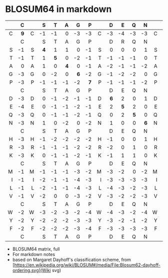 # BLOSUM64 in markdown

|     |     C |     |     S |     T |     A |     G |     P |     |     D |     E |     Q |     N |     |     H |     R |     K |     |     M |     I |     L |     V |     |      W |     Y |     F |     |
| ---:| -----:| ---:| -----:| -----:| -----:| -----:| -----:| ---:| -----:| -----:| -----:| -----:| ---:| -----:| -----:| -----:| ---:| -----:| -----:| -----:| -----:| ---:| ------:| -----:| -----:| ---:|
|   C | **9** |   C |    -1 |    -1 |     0 |    -3 |    -3 |   C |    -3 |    -4 |    -3 |    -3 |   C |    -3 |    -3 |    -3 |   C |    -1 |    -1 |    -1 |    -1 |   C |     -2 |    -2 |    -2 |   C |
|     |     C |     |     S |     T |     A |     G |     P |     |     D |     R |     Q |     N |     |     H |     R |     K |     |     M |     I |     L |     V |     |      W |     Y |     F |     |
|   S |    -1 |   S | **4** |     1 |     1 |     0 |    -1 |   S |     0 |     0 |     0 |     1 |   S |    -1 |    -1 |     0 |   S |    -1 |    -2 |    -2 |    -2 |   S |     -3 |    -2 |    -2 |   S |
|   T |    -1 |   T |     1 | **5** |     0 |    -2 |    -1 |   T |    -1 |    -1 |    -1 |     0 |   T |    -2 |    -1 |    -1 |   T |    -1 |    -1 |    -1 |     0 |   T |     -2 |    -2 |    -2 |   T |
|   A |     0 |   A |     1 |     0 | **4** |     0 |    -1 |   A |    -2 |    -1 |    -1 |    -2 |   A |    -2 |    -1 |    -1 |   A |    -1 |    -1 |    -1 |     0 |   A |     -3 |    -2 |    -2 |   A |
|   G |    -3 |   G |     0 |    -2 |     0 | **6** |    -2 |   G |    -1 |    -2 |    -2 |     0 |   G |    -2 |    -2 |    -2 |   G |    -3 |    -4 |    -4 |    -3 |   G |     -2 |    -3 |    -3 |   G |
|   P |    -3 |   P |    -1 |    -1 |    -1 |    -2 | **7** |   P |    -1 |    -1 |    -1 |    -2 |   P |    -2 |    -2 |    -1 |   P |    -2 |    -3 |    -3 |    -2 |   P |     -4 |    -3 |    -4 |   P |
|     |     C |     |     S |     T |     A |     G |     P |     |     D |     E |     Q |     N |     |     H |     R |     K |     |     M |     I |     L |     V |     |      W |     Y |     F |     |
|   D |    -3 |   D |     0 |    -1 |    -2 |    -1 |    -1 |   D | **6** |     2 |     0 |     1 |   D |    -1 |    -2 |    -1 |   D |    -3 |    -3 |    -4 |    -3 |   D |     -4 |    -3 |    -3 |   D |
|   E |    -4 |   E |     0 |    -1 |    -1 |    -2 |    -1 |   E |     2 | **5** |     2 |     0 |   E |     0 |     1 |     1 |   E |     0 |    -3 |    -3 |    -2 |   E |     -3 |    -2 |    -3 |   E |
|   Q |    -3 |   Q |     0 |    -1 |    -1 |    -2 |    -1 |   Q |     0 |     2 | **5** |     0 |   Q |     0 |     1 |     1 |   Q |     0 |    -3 |    -2 |    -2 |   Q |     -2 |    -1 |    -3 |   Q |
|   N |    -3 |   N |     1 |     0 |    -2 |     0 |    -2 |   N |     1 |     0 |     0 | **6** |   N |     1 |     0 |     0 |   N |    -2 |    -3 |    -3 |    -3 |   N |     -4 |    -2 |    -3 |   N |
|     |     C |     |     S |     T |     A |     G |     P |     |     D |     E |     Q |     N |     |     H |     R |     K |     |     M |     I |     L |     V |     |      W |     Y |     F |     |
|   H |    -3 |   H |    -1 |    -2 |    -2 |    -2 |    -2 |   H |    -1 |     0 |     0 |     1 |   H | **8** |     0 |    -1 |   H |    -2 |    -3 |    -3 |    -3 |   H |     -2 |     2 |    -1 |   H |
|   R |    -3 |   R |    -1 |    -1 |    -1 |    -2 |    -2 |   R |    -2 |     0 |     1 |     0 |   R |     0 | **5** |     2 |   R |    -1 |    -3 |    -2 |    -3 |   R |     -3 |    -2 |    -3 |   R |
|   K |    -3 |   K |     0 |    -1 |    -1 |    -2 |    -1 |   K |    -1 |     1 |     1 |     0 |   K |    -1 |     2 | **5** |   K |    -1 |    -3 |    -2 |    -2 |   K |     -3 |    -2 |    -3 |   K |
|     |     C |     |     S |     T |     A |     G |     P |     |     D |     E |     Q |     N |     |     H |     R |     K |     |     M |     I |     L |     V |     |      W |     Y |     F |     |
|   M |    -1 |   M |    -1 |    -1 |    -1 |    -3 |    -2 |   M |    -3 |    -2 |     0 |    -2 |   M |    -2 |    -1 |    -1 |   M | **5** |     1 |     2 |     1 |   M |     -1 |    -1 |     0 |   M |
|   I |    -1 |   I |    -2 |    -1 |    -1 |    -4 |    -3 |   I |    -3 |    -3 |    -3 |    -3 |   I |    -3 |    -3 |    -3 |   I |     1 | **4** |     2 |     3 |   I |     -3 |    -1 |     0 |   I |
|   L |    -1 |   L |    -2 |    -1 |    -1 |    -4 |    -3 |   L |    -4 |    -3 |    -2 |    -3 |   L |    -3 |    -2 |    -2 |   L |     2 |     2 | **4** |     1 |   L |     -2 |    -1 |     0 |   L |
|   V |    -1 |   V |    -2 |     0 |     0 |    -3 |    -2 |   V |    -3 |    -2 |    -2 |    -3 |   V |    -3 |    -3 |    -2 |   V |     1 |     3 |     1 | **4** |   V |     -3 |    -1 |    -1 |   V |
|     |     C |     |     S |     T |     A |     G |     P |     |     D |     E |     Q |     N |     |     H |     R |     K |     |     M |     I |     L |     V |     |      W |     Y |     F |     |
|   W |    -2 |   W |    -3 |    -2 |    -3 |    -2 |    -4 |   W |    -4 |    -3 |    -2 |    -4 |   W |    -2 |    -3 |    -3 |   W |    -1 |    -3 |    -2 |    -3 |   W | **11** |     2 |     1 |   W |
|   Y |    -2 |   Y |    -2 |    -2 |    -2 |    -3 |    -3 |   Y |    -3 |    -2 |    -1 |    -2 |   Y |     2 |    -2 |    -2 |   Y |    -1 |    -1 |    -1 |    -1 |   Y |      2 | **7** |     3 |   Y |
|   F |    -2 |   F |    -2 |    -2 |    -2 |    -3 |    -4 |   F |    -3 |    -3 |    -3 |    -3 |   F |    -1 |    -3 |    -3 |   F |     0 |     0 |     0 |    -1 |   F |      1 |     3 | **6** |   F |
|     |     C |     |     S |     T |     A |     G |     P |     |     D |     E |     Q |     N |     |     H |     R |     K |     |     M |     I |     L |     V |     |      W |     Y |     F |     |

- BLOSUM64 matrix, full
- For markdown notes
- based on Margaret Dayhoff's classification scheme, from [https://en.wikipedia.org/wiki/BLOSUM#/media/File:Blosum62-dayhoff-ordering.svg](Wiki svg)
